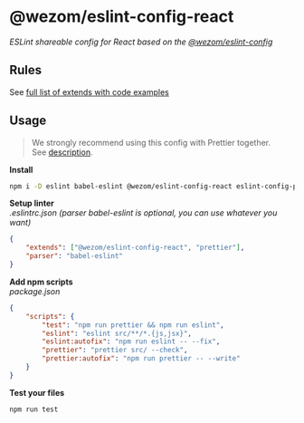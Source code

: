 # @wezom/eslint-config-react

_ESLint shareable config for React based on the [@wezom/eslint-config](https://github.com/WezomCompany/code-style/blob/main/packages/eslint-config/README.md#readme)_

## Rules

See [full list of extends with code examples](https://github.com/WezomCompany/code-style/blob/main/packages/eslint-config/RULES.md)

## Usage

> We strongly recommend using this config with Prettier together.  
> See [description](https://github.com/WezomCompany/code-style/blob/main/guidelines/tools/prettier.md).

**Install**

```bash
npm i -D eslint babel-eslint @wezom/eslint-config-react eslint-config-prettier
```

**Setup linter**  
_.eslintrc.json (parser babel-eslint is optional, you can use whatever you want)_

```json
{
	"extends": ["@wezom/eslint-config-react", "prettier"],
	"parser": "babel-eslint"
}
```

**Add npm scripts**  
_package.json_

```json
{
	"scripts": {
	    "test": "npm run prettier && npm run eslint",
		"eslint": "eslint src/**/*.{js,jsx}",
		"eslint:autofix": "npm run eslint -- --fix",
		"prettier": "prettier src/ --check",
		"prettier:autofix": "npm run prettier -- --write"
	}
}
```

**Test your files**

```bash
npm run test
```
